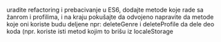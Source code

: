 uradite refactoring i prebacivanje u ES6, dodajte metode koje rade sa žanrom i profilima, i na kraju pokušajte da odvojeno napravite da metode koje oni koriste budu deljene npr: deleteGenre i deleteProfile da dele deo koda (npr. koriste isti metod kojim to brišu iz localeStorage